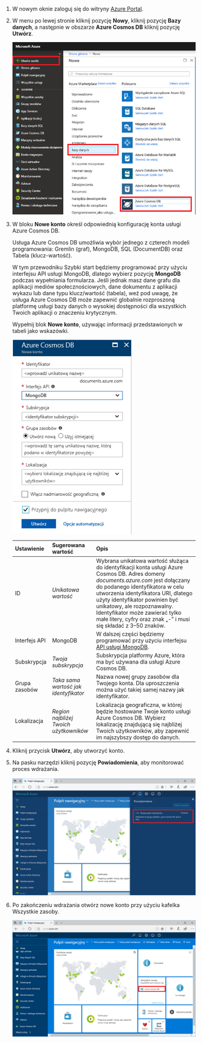 1. W nowym oknie zaloguj się do witryny [Azure Portal](https://portal.azure.com/).
2. W menu po lewej stronie kliknij pozycję **Nowy**, kliknij pozycję **Bazy danych**, a następnie w obszarze **Azure Cosmos DB** kliknij pozycję **Utwórz**.
   
   ![Zrzut ekranu przedstawiający witrynę Azure Portal z wyróżnionymi poleceniami Więcej usług i Azure Cosmos DB](./media/cosmos-db-create-dbaccount-mongodb/create-nosql-db-databases-json-tutorial-1.png)

3. W bloku **Nowe konto** określ odpowiednią konfigurację konta usługi Azure Cosmos DB. 

    Usługa Azure Cosmos DB umożliwia wybór jednego z czterech modeli programowania: Gremlin (graf), MongoDB, SQL (DocumentDB) oraz Tabela (klucz-wartość). 
       
    W tym przewodniku Szybki start będziemy programować przy użyciu interfejsu API usługi MongoDB, dlatego wybierz pozycję **MongoDB** podczas wypełniania formularza. Jeśli jednak masz dane grafu dla aplikacji mediów społecznościowych, dane dokumentu z aplikacji wykazu lub dane typu klucz/wartość (tabela), weź pod uwagę, że usługa Azure Cosmos DB może zapewnić globalnie rozproszoną platformę usługi bazy danych o wysokiej dostępności dla wszystkich Twoich aplikacji o znaczeniu krytycznym.

    Wypełnij blok **Nowe konto**, używając informacji przedstawionych w tabeli jako wskazówki.
 
    ![Zrzut ekranu bloku Nowa usługa Azure Cosmos DB](./media/cosmos-db-create-dbaccount-mongodb/create-nosql-db-databases-json-tutorial-2.png)
   
    Ustawienie|Sugerowana wartość|Opis
    ---|---|---
    ID|*Unikatowa wartość*|Wybrana unikatowa wartość służąca do identyfikacji konta usługi Azure Cosmos DB. Adres domeny *documents.azure.com* jest dołączany do podanego identyfikatora w celu utworzenia identyfikatora URI, dlatego użyty identyfikator powinien być unikatowy, ale rozpoznawalny. Identyfikator może zawierać tylko małe litery, cyfry oraz znak „-” i musi się składać z 3–50 znaków.
    Interfejs API|MongoDB|W dalszej części będziemy programować przy użyciu interfejsu [API usługi MongoDB](../articles/documentdb/documentdb-protocol-mongodb.md).|
    Subskrypcja|*Twoja subskrypcja*|Subskrypcja platformy Azure, która ma być używana dla usługi Azure Cosmos DB. 
    Grupa zasobów|*Taka sama wartość jak identyfikator*|Nazwa nowej grupy zasobów dla Twojego konta. Dla uproszczenia można użyć takiej samej nazwy jak identyfikator. 
    Lokalizacja|*Region najbliżej Twoich użytkowników*|Lokalizacja geograficzna, w której będzie hostowane Twoje konto usługi Azure Cosmos DB. Wybierz lokalizację znajdującą się najbliżej Twoich użytkowników, aby zapewnić im najszybszy dostęp do danych.

4. Kliknij przycisk **Utwórz**, aby utworzyć konto.
5. Na pasku narzędzi kliknij pozycję **Powiadomienia**, aby monitorować proces wdrażania.

    ![Powiadomienie Wdrażanie rozpoczęte](./media/cosmos-db-create-dbaccount-mongodb/azure-documentdb-nosql-notification.png)

6.  Po zakończeniu wdrażania otwórz nowe konto przy użyciu kafelka Wszystkie zasoby. 

    ![Konto usługi DocumentDB na kafelku Wszystkie zasoby](./media/cosmos-db-create-dbaccount-mongodb/azure-documentdb-all-resources.png)

